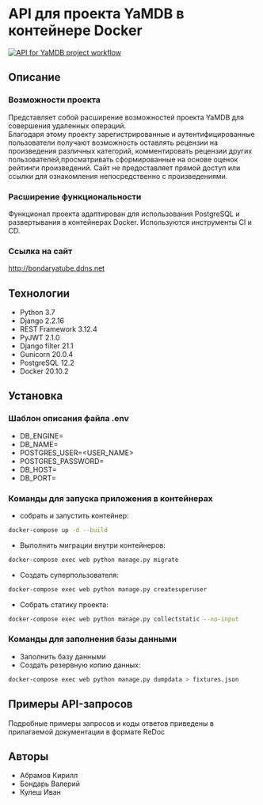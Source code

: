 # API для проекта YaMDB в контейнере Docker
[![API for YaMDB project workflow](https://github.com/bondarval/yamdb_final/actions/workflows/yamdb_workflow.yml/badge.svg?branch=main)](https://github.com/bondarval/yamdb_final/actions/workflows/yamdb_workflow.yml)
## Описание
### Возможности проекта
Представляет собой расширение возможностей проекта YaMDB для совершения удаленных операций.   
Благодаря этому проекту зарегистрированные и аутентифицированные пользователи получают 
возможность оставлять рецензии на произведения различных категорий, 
комментировать рецензии других пользователей,просматривать сформированные на основе оценок рейтинги произведений. 
Сайт не предоставляет прямой доступ или ссылки для ознакомления непосредственно с произведениями.
### Расширение функциональности
Функционал проекта адаптирован для использования PostgreSQL и развертывания в контейнерах Docker. Используются инструменты CI и CD.
### Ссылка на сайт
http://bondaryatube.ddns.net
## Технологии
 - Python 3.7
 - Django 2.2.16
 - REST Framework 3.12.4
 - PyJWT 2.1.0
 - Django filter 21.1
 - Gunicorn 20.0.4
 - PostgreSQL 12.2
 - Docker 20.10.2
## Установка
### Шаблон описания файла .env
 - DB_ENGINE=<ENGINE>
 - DB_NAME=<NAME>
 - POSTGRES_USER=<USER_NAME>
 - POSTGRES_PASSWORD=<PASSWORD>
 - DB_HOST=<HOST>
 - DB_PORT=<PORT>
### Команды для запуска приложения в контейнерах
- собрать и запустить контейнер:
```bash
docker-compose up -d --build
```
- Выполнить миграции внутри контейнеров:
```bash
docker-compose exec web python manage.py migrate
```
- Создать суперпользователя:
```bash
docker-compose exec web python manage.py createsuperuser
```
- Собрать статику проекта:
```bash
docker-compose exec web python manage.py collectstatic --no-input
``` 
### Команды для заполнения базы данными
- Заполнить базу данными
- Создать резервную копию данных:
```bash
docker-compose exec web python manage.py dumpdata > fixtures.json
```
## Примеры API-запросов
Подробные примеры запросов и коды ответов приведены в прилагаемой документации в формате ReDoc 
## Авторы
- Абрамов Кирилл
- Бондарь Валерий
- Кулеш Иван
